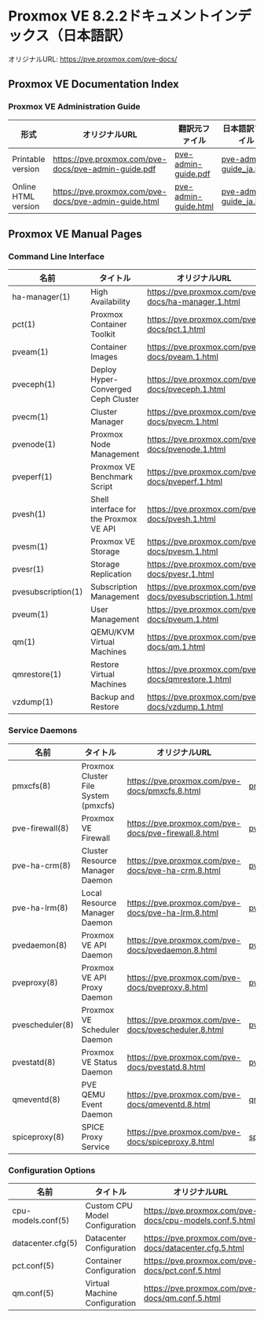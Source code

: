 # Proxmox VE 8.2.2ドキュメントインデックス（日本語訳）
オリジナルURL: https://pve.proxmox.com/pve-docs/

## Proxmox VE Documentation Index

### Proxmox VE Administration Guide

| 形式 | オリジナルURL | 翻訳元ファイル | 日本語訳ファイル |
| - | - | - | - |
| Printable version | https://pve.proxmox.com/pve-docs/pve-admin-guide.pdf | [pve-admin-guide.pdf](https://flathill.github.io/ja/pve-docs/8.2.2/pve-admin-guide.pdf) |[pve-admin-guide_ja.pdf](https://flathill.github.io/ja/pve-docs/8.2.2/pve-admin-guide_ja.pdf) |
| Online HTML version | https://pve.proxmox.com/pve-docs/pve-admin-guide.html | [pve-admin-guide.html](https://flathill.github.io/ja/pve-docs/8.2.2/pve-admin-guide.html) | [pve-admin-guide_ja.html](https://flathill.github.io/ja/pve-docs/8.2.2/pve-admin-guide_ja.html) |

## Proxmox VE Manual Pages

### Command Line Interface

| 名前 | タイトル | オリジナルURL | オリジナルファイル | 日本語訳ファイル |
| - | - | - | - | - |
| ha-manager(1) | High Availability | https://pve.proxmox.com/pve-docs/ha-manager.1.html | [ha-manager.1.html](https://flathill.github.io/ja/pve-docs/8.2.2/manpages/ha-manager.1.html) | [ha-manager_ja.1.html](https://flathill.github.io/ja/pve-docs/8.2.2/manpages_ja/ha-manager_ja.1.html) |
| pct(1) | Proxmox Container Toolkit | https://pve.proxmox.com/pve-docs/pct.1.html | [pct.1.html](https://flathill.github.io/ja/pve-docs/8.2.2/manpages/pct.1.html) | [pct_ja.1.html](https://flathill.github.io/ja/pve-docs/8.2.2/manpages_ja/pct_ja.1.html) |
| pveam(1) | Container Images | https://pve.proxmox.com/pve-docs/pveam.1.html | [pveam.1.html](https://flathill.github.io/ja/pve-docs/8.2.2/manpages/pveam.1.html) | [pveam_ja.1.html](https://flathill.github.io/ja/pve-docs/8.2.2/manpages_ja/pveam_ja.1.html) |
| pveceph(1) | Deploy Hyper-Converged Ceph Cluster | https://pve.proxmox.com/pve-docs/pveceph.1.html | [pveceph.1.html](https://flathill.github.io/ja/pve-docs/8.2.2/manpages/pveceph.1.html) | [pveceph_ja.1.html](https://flathill.github.io/ja/pve-docs/8.2.2/manpages_ja/pveceph_ja.1.html) |
| pvecm(1) | Cluster Manager | https://pve.proxmox.com/pve-docs/pvecm.1.html | [pvecm.1.html](https://flathill.github.io/ja/pve-docs/8.2.2/manpages/pvecm.1.html) | [pvecm_ja.1.html](https://flathill.github.io/ja/pve-docs/8.2.2/manpages_ja/pvecm_ja.1.html) |
| pvenode(1) | Proxmox Node Management | https://pve.proxmox.com/pve-docs/pvenode.1.html | [pvenode.1.html](https://flathill.github.io/ja/pve-docs/8.2.2/manpages/pvenode.1.html) | [pvenode_ja.1.html](https://flathill.github.io/ja/pve-docs/8.2.2/manpages_ja/pvenode_ja.1.html) |
| pveperf(1) | Proxmox VE Benchmark Script | https://pve.proxmox.com/pve-docs/pveperf.1.html | [pveperf.1.html](https://flathill.github.io/ja/pve-docs/8.2.2/manpages/pveperf.1.html) | [pveperf_ja.1.html](https://flathill.github.io/ja/pve-docs/8.2.2/manpages_ja/pveperf_ja.1.html) |
| pvesh(1) | Shell interface for the Proxmox VE API | https://pve.proxmox.com/pve-docs/pvesh.1.html | [pvesh.1.html](https://flathill.github.io/ja/pve-docs/8.2.2/manpages/pvesh.1.html) | [pvesh_ja.1.html](https://flathill.github.io/ja/pve-docs/8.2.2/manpages_ja/pvesh_ja.1.html) |
| pvesm(1) | Proxmox VE Storage | https://pve.proxmox.com/pve-docs/pvesm.1.html | [pvesm.1.html](https://flathill.github.io/ja/pve-docs/8.2.2/manpages/pvesm.1.html) | [pvesm_ja.1.html](https://flathill.github.io/ja/pve-docs/8.2.2/manpages_ja/pvesm_ja.1.html) |
| pvesr(1) | Storage Replication | https://pve.proxmox.com/pve-docs/pvesr.1.html | [pvesr.1.html](https://flathill.github.io/ja/pve-docs/8.2.2/manpages/pvesr.1.html) | [pvesr_ja.1.html](https://flathill.github.io/ja/pve-docs/8.2.2/manpages_ja/pvesr_ja.1.html) |
| pvesubscription(1) | Subscription Management | https://pve.proxmox.com/pve-docs/pvesubscription.1.html | [pvesubscription.1.html](https://flathill.github.io/ja/pve-docs/8.2.2/manpages/pvesubscription.1.html) | [pvesubscription_ja.1.html](https://flathill.github.io/ja/pve-docs/8.2.2/manpages_ja/pvesubscription_ja.1.html) |
| pveum(1) | User Management | https://pve.proxmox.com/pve-docs/pveum.1.html | [pveum.1.html](https://flathill.github.io/ja/pve-docs/8.2.2/manpages/pveum.1.html) | [pveum_ja.1.html](https://flathill.github.io/ja/pve-docs/8.2.2/manpages_ja/pveum_ja.1.html) |
| qm(1) | QEMU/KVM Virtual Machines | https://pve.proxmox.com/pve-docs/qm.1.html | [qm.1.html](https://flathill.github.io/ja/pve-docs/8.2.2/manpages/qm.1.html) | [qm_ja.1.html](https://flathill.github.io/ja/pve-docs/8.2.2/manpages_ja/qm_ja.1.html) |
| qmrestore(1) | Restore Virtual Machines | https://pve.proxmox.com/pve-docs/qmrestore.1.html | [qmrestore.1.html](https://flathill.github.io/ja/pve-docs/8.2.2/manpages/qmrestore.1.html) | [qmrestore_ja.1.html](https://flathill.github.io/ja/pve-docs/8.2.2/manpages_ja/qmrestore_ja.1.html) |
| vzdump(1) | Backup and Restore | https://pve.proxmox.com/pve-docs/vzdump.1.html | [vzdump.1.html](https://flathill.github.io/ja/pve-docs/8.2.2/manpages/vzdump.1.html) | [vzdump_ja.1.html](https://flathill.github.io/ja/pve-docs/8.2.2/manpages_ja/vzdump_ja.1.html) |

### Service Daemons

| 名前 | タイトル | オリジナルURL | 翻訳元ファイル | 日本語訳ファイル |
| - | - | - | - | - |
| pmxcfs(8) | Proxmox Cluster File System (pmxcfs) | https://pve.proxmox.com/pve-docs/pmxcfs.8.html | [pmxcfs.8.html](https://flathill.github.io/ja/pve-docs/8.2.2/manpages/pmxcfs.8.html) | [pmxcfs_ja.8.html](https://flathill.github.io/ja/pve-docs/8.2.2/manpages_ja/pmxcfs_ja.8.html) |
| pve-firewall(8) | Proxmox VE Firewall | https://pve.proxmox.com/pve-docs/pve-firewall.8.html | [pve-firewall.8.html](https://flathill.github.io/ja/pve-docs/8.2.2/manpages/pve-firewall.8.html) | [pve-firewall_ja.8.html](https://flathill.github.io/ja/pve-docs/8.2.2/manpages_ja/pve-firewall_ja.8.html) |
| pve-ha-crm(8) | Cluster Resource Manager Daemon | https://pve.proxmox.com/pve-docs/pve-ha-crm.8.html | [pve-ha-crm.8.html](https://flathill.github.io/ja/pve-docs/8.2.2/manpages/pve-ha-crm.8.html) | [pve-ha-crm_ja.8.html](https://flathill.github.io/ja/pve-docs/8.2.2/manpages_ja/pve-ha-crm_ja.8.html) |
| pve-ha-lrm(8) | Local Resource Manager Daemon | https://pve.proxmox.com/pve-docs/pve-ha-lrm.8.html | [pve-ha-lrm.8.html](https://flathill.github.io/ja/pve-docs/8.2.2/manpages/pve-ha-lrm.8.html) | [pve-ha-lrm_ja.8.html](https://flathill.github.io/ja/pve-docs/8.2.2/manpages_ja/pve-ha-lrm_ja.8.html) |
| pvedaemon(8) | Proxmox VE API Daemon | https://pve.proxmox.com/pve-docs/pvedaemon.8.html | [pvedaemon.8.html](https://flathill.github.io/ja/pve-docs/8.2.2/manpages/pvedaemon.8.html) | [pvedaemon_ja.8.html](https://flathill.github.io/ja/pve-docs/8.2.2/manpages_ja/pvedaemon_ja.8.html) |
| pveproxy(8) | Proxmox VE API Proxy Daemon | https://pve.proxmox.com/pve-docs/pveproxy.8.html | [pveproxy.8.html](https://flathill.github.io/ja/pve-docs/8.2.2/manpages/pveproxy.8.html) | [pveproxy_ja.8.html](https://flathill.github.io/ja/pve-docs/8.2.2/manpages_ja/pveproxy_ja.8.html)
| pvescheduler(8) | Proxmox VE Scheduler Daemon | https://pve.proxmox.com/pve-docs/pvescheduler.8.html | [pvescheduler.8.html](https://flathill.github.io/ja/pve-docs/8.2.2/manpages/pvescheduler.8.html) | [pvescheduler_ja.8.html](https://flathill.github.io/ja/pve-docs/8.2.2/manpages_ja/pvescheduler_ja.8.html) |
| pvestatd(8) | Proxmox VE Status Daemon | https://pve.proxmox.com/pve-docs/pvestatd.8.html | [pvestatd.8.html](https://flathill.github.io/ja/pve-docs/8.2.2/manpages/pvestatd.8.html) | [pvestatd_ja.8.html](https://flathill.github.io/ja/pve-docs/8.2.2/manpages_ja/pvestatd_ja.8.html) |
| qmeventd(8) | PVE QEMU Event Daemon | https://pve.proxmox.com/pve-docs/qmeventd.8.html | [qmeventd.8.html](https://flathill.github.io/ja/pve-docs/8.2.2/manpages/qmeventd.8.html) | [qmeventd_ja.8.html](https://flathill.github.io/ja/pve-docs/8.2.2/manpages_ja/qmeventd_ja.8.html) |
| spiceproxy(8) | SPICE Proxy Service | https://pve.proxmox.com/pve-docs/spiceproxy.8.html | [spiceproxy.8.html](https://flathill.github.io/ja/pve-docs/8.2.2/manpages/spiceproxy.8.html) | [spiceproxy_ja.8.html](https://flathill.github.io/ja/pve-docs/8.2.2/manpages_ja/spiceproxy_ja.8.html) |

### Configuration Options

| 名前 | タイトル | オリジナルURL | 翻訳元 | 日本語訳ファイル |
| - | - | - | - | - |
| cpu-models.conf(5) | Custom CPU Model Configuration | https://pve.proxmox.com/pve-docs/cpu-models.conf.5.html | [cpu-models.conf.5.html](https://flathill.github.io/ja/pve-docs/8.2.2/manpages/cpu-models.conf.5.html) | [cpu-models.conf_ja.5.html](https://flathill.github.io/ja/pve-docs/8.2.2/manpages_ja/cpu-models.conf_ja.5.html) |
| datacenter.cfg(5) | Datacenter Configuration | https://pve.proxmox.com/pve-docs/datacenter.cfg.5.html | [datacenter.cfg.5.html](https://flathill.github.io/ja/pve-docs/8.2.2/manpages/datacenter.cfg.5.html) | [datacenter.cfg_ja.5.html](https://flathill.github.io/ja/pve-docs/8.2.2/manpages_ja/datacenter.cfg_ja.5.html) |
| pct.conf(5) | Container Configuration | https://pve.proxmox.com/pve-docs/pct.conf.5.html | [pct.conf.5.html](https://flathill.github.io/ja/pve-docs/8.2.2/manpages/pct.conf.5.html) | [pct.conf_ja.5.html](https://flathill.github.io/ja/pve-docs/8.2.2/manpages_ja/pct.conf_ja.5.html) |
| qm.conf(5) | Virtual Machine Configuration | https://pve.proxmox.com/pve-docs/qm.conf.5.html | [qm.conf.5.html](https://flathill.github.io/ja/pve-docs/8.2.2/manpages/qm.conf.5.html) | [qm.conf_ja.5.html](https://flathill.github.io/ja/pve-docs/8.2.2/manpages_ja/qm.conf_ja.5.html) |
